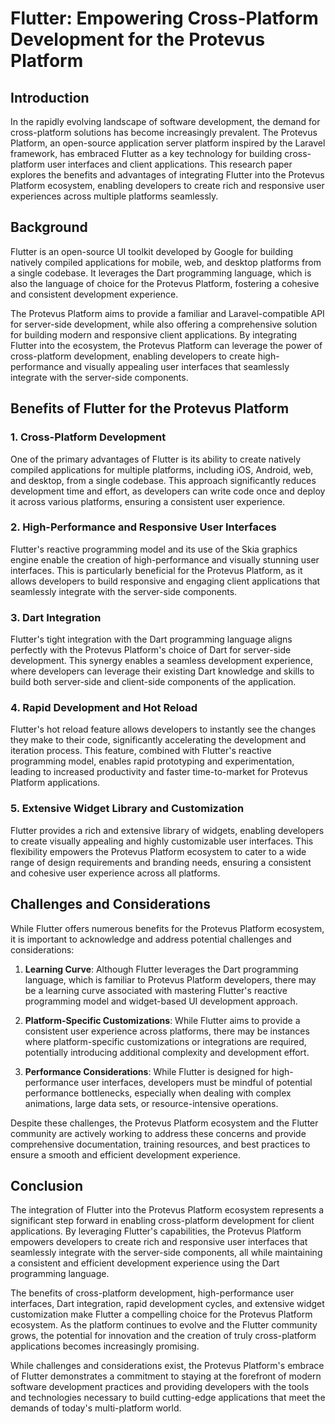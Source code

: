 # Flutter: Empowering Cross-Platform Development for the Protevus Platform

## Introduction

In the rapidly evolving landscape of software development, the demand for cross-platform solutions has become increasingly prevalent. The Protevus Platform, an open-source application server platform inspired by the Laravel framework, has embraced Flutter as a key technology for building cross-platform user interfaces and client applications. This research paper explores the benefits and advantages of integrating Flutter into the Protevus Platform ecosystem, enabling developers to create rich and responsive user experiences across multiple platforms seamlessly.

## Background

Flutter is an open-source UI toolkit developed by Google for building natively compiled applications for mobile, web, and desktop platforms from a single codebase. It leverages the Dart programming language, which is also the language of choice for the Protevus Platform, fostering a cohesive and consistent development experience.

The Protevus Platform aims to provide a familiar and Laravel-compatible API for server-side development, while also offering a comprehensive solution for building modern and responsive client applications. By integrating Flutter into the ecosystem, the Protevus Platform can leverage the power of cross-platform development, enabling developers to create high-performance and visually appealing user interfaces that seamlessly integrate with the server-side components.

## Benefits of Flutter for the Protevus Platform

### 1. Cross-Platform Development

One of the primary advantages of Flutter is its ability to create natively compiled applications for multiple platforms, including iOS, Android, web, and desktop, from a single codebase. This approach significantly reduces development time and effort, as developers can write code once and deploy it across various platforms, ensuring a consistent user experience.

### 2. High-Performance and Responsive User Interfaces

Flutter's reactive programming model and its use of the Skia graphics engine enable the creation of high-performance and visually stunning user interfaces. This is particularly beneficial for the Protevus Platform, as it allows developers to build responsive and engaging client applications that seamlessly integrate with the server-side components.

### 3. Dart Integration

Flutter's tight integration with the Dart programming language aligns perfectly with the Protevus Platform's choice of Dart for server-side development. This synergy enables a seamless development experience, where developers can leverage their existing Dart knowledge and skills to build both server-side and client-side components of the application.

### 4. Rapid Development and Hot Reload

Flutter's hot reload feature allows developers to instantly see the changes they make to their code, significantly accelerating the development and iteration process. This feature, combined with Flutter's reactive programming model, enables rapid prototyping and experimentation, leading to increased productivity and faster time-to-market for Protevus Platform applications.

### 5. Extensive Widget Library and Customization

Flutter provides a rich and extensive library of widgets, enabling developers to create visually appealing and highly customizable user interfaces. This flexibility empowers the Protevus Platform ecosystem to cater to a wide range of design requirements and branding needs, ensuring a consistent and cohesive user experience across all platforms.

## Challenges and Considerations

While Flutter offers numerous benefits for the Protevus Platform ecosystem, it is important to acknowledge and address potential challenges and considerations:

1. **Learning Curve**: Although Flutter leverages the Dart programming language, which is familiar to Protevus Platform developers, there may be a learning curve associated with mastering Flutter's reactive programming model and widget-based UI development approach.

2. **Platform-Specific Customizations**: While Flutter aims to provide a consistent user experience across platforms, there may be instances where platform-specific customizations or integrations are required, potentially introducing additional complexity and development effort.

3. **Performance Considerations**: While Flutter is designed for high-performance user interfaces, developers must be mindful of potential performance bottlenecks, especially when dealing with complex animations, large data sets, or resource-intensive operations.

Despite these challenges, the Protevus Platform ecosystem and the Flutter community are actively working to address these concerns and provide comprehensive documentation, training resources, and best practices to ensure a smooth and efficient development experience.

## Conclusion

The integration of Flutter into the Protevus Platform ecosystem represents a significant step forward in enabling cross-platform development for client applications. By leveraging Flutter's capabilities, the Protevus Platform empowers developers to create rich and responsive user interfaces that seamlessly integrate with the server-side components, all while maintaining a consistent and efficient development experience using the Dart programming language.

The benefits of cross-platform development, high-performance user interfaces, Dart integration, rapid development cycles, and extensive widget customization make Flutter a compelling choice for the Protevus Platform ecosystem. As the platform continues to evolve and the Flutter community grows, the potential for innovation and the creation of truly cross-platform applications becomes increasingly promising.

While challenges and considerations exist, the Protevus Platform's embrace of Flutter demonstrates a commitment to staying at the forefront of modern software development practices and providing developers with the tools and technologies necessary to build cutting-edge applications that meet the demands of today's multi-platform world.
